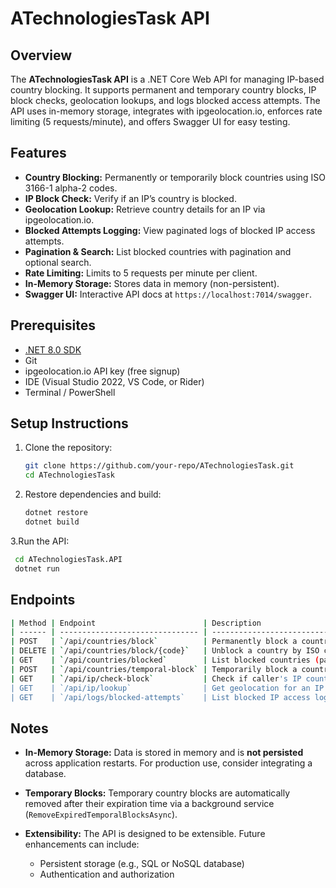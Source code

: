 # ATechnologiesTask API

## Overview

The **ATechnologiesTask API** is a .NET Core Web API for managing IP-based country blocking. It supports permanent and temporary country blocks, IP block checks, geolocation lookups, and logs blocked access attempts. The API uses in-memory storage, integrates with ipgeolocation.io, enforces rate limiting (5 requests/minute), and offers Swagger UI for easy testing.

## Features

- **Country Blocking:** Permanently or temporarily block countries using ISO 3166-1 alpha-2 codes.
- **IP Block Check:** Verify if an IP’s country is blocked.
- **Geolocation Lookup:** Retrieve country details for an IP via ipgeolocation.io.
- **Blocked Attempts Logging:** View paginated logs of blocked IP access attempts.
- **Pagination & Search:** List blocked countries with pagination and optional search.
- **Rate Limiting:** Limits to 5 requests per minute per client.
- **In-Memory Storage:** Stores data in memory (non-persistent).
- **Swagger UI:** Interactive API docs at `https://localhost:7014/swagger`.

## Prerequisites

- [.NET 8.0 SDK](https://dotnet.microsoft.com/en-us/download/dotnet/8.0)
- Git
- ipgeolocation.io API key (free signup)
- IDE (Visual Studio 2022, VS Code, or Rider)
- Terminal / PowerShell

## Setup Instructions

1. Clone the repository:

   ```bash
   git clone https://github.com/your-repo/ATechnologiesTask.git
   cd ATechnologiesTask 
2. Restore dependencies and build:

   ```bash
   dotnet restore
   dotnet build

3.Run the API:

   ```bash
    cd ATechnologiesTask.API
    dotnet run
   ```
## Endpoints
   
```bash
| Method | Endpoint                        | Description                                  |
| ------ | ------------------------------- | -------------------------------------------- |
| POST   | `/api/countries/block`          | Permanently block a country                  |
| DELETE | `/api/countries/block/{code}`   | Unblock a country by ISO code                |
| GET    | `/api/countries/blocked`        | List blocked countries (pagination + search) |
| POST   | `/api/countries/temporal-block` | Temporarily block a country (1–1440 minutes) |
| GET    | `/api/ip/check-block`           | Check if caller's IP country is blocked      |
| GET    | `/api/ip/lookup`                | Get geolocation for an IP (or caller IP)     |
| GET    | `/api/logs/blocked-attempts`    | List blocked IP access logs (paginated)      |
 ```
## Notes

- **In-Memory Storage:** Data is stored in memory and is **not persisted** across application restarts. For production use, consider integrating a database.

- **Temporary Blocks:** Temporary country blocks are automatically removed after their expiration time via a background service (`RemoveExpiredTemporalBlocksAsync`).

- **Extensibility:** The API is designed to be extensible. Future enhancements can include:
  - Persistent storage (e.g., SQL or NoSQL database)
  - Authentication and authorization
